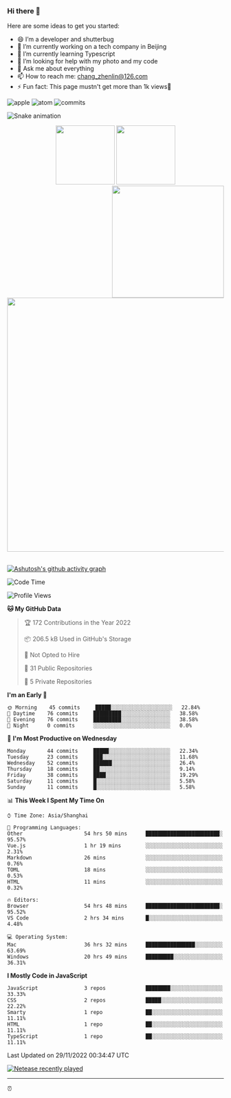 
### Hi there 👋


Here are some ideas to get you started:

- 😄 I’m a developer and shutterbug
- 🔭 I’m currently working on a tech company in Beijing
- 🌱 I’m currently learning Typescript
- 🤔 I’m looking for help with my photo and my code
- 💬 Ask me about everything
- 📫 How to reach me: chang_zhenlin@126.com
- ⚡ Fun fact: This page mustn't get more than 1k views🤣

![apple](https://badgen.net/badge/icon/apple?icon=apple&label)
![atom](https://badgen.net/badge/icon/atom?icon=atom&label)
![commits](https://badgen.net/github/commits/micromatch/micromatch)

![Snake animation](https://github.com/changzhenlin/changzhenlin/blob/output/github-contribution-grid-snake.svg)

<!-- GitHub数据统计 -->
<div align="center">
  <img height="137px" src="https://github-readme-stats.vercel.app/api?username=changzhenlin&hide_title=true&hide_border=true&show_icons=trueline_height=21&text_color=000&icon_color=000&theme=graywhite" />
  <img height="137px" src="https://github-readme-stats.vercel.app/api/top-langs/?username=changzhenlin&hide_title=true&hide_border=true&layout=compact&langs_count=6&text_color=000&icon_color=fff&theme=graywhite" />
</div>

<!-- 连续提交代码天数记录 -->
<div align="center">
  <img style="float:right" width="260" src="https://media.giphy.com/media/G90BPjJbzidJIbVs54/giphy.gif" />
  <img width="590" src="https://github-readme-streak-stats.herokuapp.com/?user=changzhenlin&hide_border=true" />
</div>
<br>

[![Ashutosh's github activity graph](https://activity-graph.herokuapp.com/graph?username=changzhenlin&theme=dracula)](https://github.com/ashutosh00710/github-readme-activity-graph)


<!--START_SECTION:waka-->
![Code Time](http://img.shields.io/badge/Code%20Time-2%2C241%20hrs%2033%20mins-blue)

![Profile Views](http://img.shields.io/badge/Profile%20Views-737-blue)

**🐱 My GitHub Data** 

> 🏆 172 Contributions in the Year 2022
 > 
> 📦 206.5 kB Used in GitHub's Storage 
 > 
> 🚫 Not Opted to Hire
 > 
> 📜 31 Public Repositories 
 > 
> 🔑 5 Private Repositories  
 > 
**I'm an Early 🐤** 

```text
🌞 Morning    45 commits     █████░░░░░░░░░░░░░░░░░░░░   22.84% 
🌆 Daytime    76 commits     █████████░░░░░░░░░░░░░░░░   38.58% 
🌃 Evening    76 commits     █████████░░░░░░░░░░░░░░░░   38.58% 
🌙 Night      0 commits      ░░░░░░░░░░░░░░░░░░░░░░░░░   0.0%

```
📅 **I'm Most Productive on Wednesday** 

```text
Monday       44 commits     █████░░░░░░░░░░░░░░░░░░░░   22.34% 
Tuesday      23 commits     ███░░░░░░░░░░░░░░░░░░░░░░   11.68% 
Wednesday    52 commits     ██████░░░░░░░░░░░░░░░░░░░   26.4% 
Thursday     18 commits     ██░░░░░░░░░░░░░░░░░░░░░░░   9.14% 
Friday       38 commits     ████░░░░░░░░░░░░░░░░░░░░░   19.29% 
Saturday     11 commits     █░░░░░░░░░░░░░░░░░░░░░░░░   5.58% 
Sunday       11 commits     █░░░░░░░░░░░░░░░░░░░░░░░░   5.58%

```


📊 **This Week I Spent My Time On** 

```text
⌚︎ Time Zone: Asia/Shanghai

💬 Programming Languages: 
Other                    54 hrs 50 mins      ████████████████████████░   95.57% 
Vue.js                   1 hr 19 mins        ░░░░░░░░░░░░░░░░░░░░░░░░░   2.31% 
Markdown                 26 mins             ░░░░░░░░░░░░░░░░░░░░░░░░░   0.76% 
TOML                     18 mins             ░░░░░░░░░░░░░░░░░░░░░░░░░   0.53% 
HTML                     11 mins             ░░░░░░░░░░░░░░░░░░░░░░░░░   0.32%

🔥 Editors: 
Browser                  54 hrs 48 mins      ████████████████████████░   95.52% 
VS Code                  2 hrs 34 mins       █░░░░░░░░░░░░░░░░░░░░░░░░   4.48%

💻 Operating System: 
Mac                      36 hrs 32 mins      ████████████████░░░░░░░░░   63.69% 
Windows                  20 hrs 49 mins      █████████░░░░░░░░░░░░░░░░   36.31%

```

**I Mostly Code in JavaScript** 

```text
JavaScript               3 repos             ████████░░░░░░░░░░░░░░░░░   33.33% 
CSS                      2 repos             █████░░░░░░░░░░░░░░░░░░░░   22.22% 
Smarty                   1 repo              ██░░░░░░░░░░░░░░░░░░░░░░░   11.11% 
HTML                     1 repo              ██░░░░░░░░░░░░░░░░░░░░░░░   11.11% 
TypeScript               1 repo              ██░░░░░░░░░░░░░░░░░░░░░░░   11.11%

```



 Last Updated on 29/11/2022 00:34:47 UTC
<!--END_SECTION:waka-->

[![Netease recently played](https://netease-recent-profile.vercel.app/?id=437226058&type=1&width=850&show_percent=1&title=最近播放前三名&number=3)](https://netease-recent-profile.vercel.app/?id=437226058&type=1&width=850&show_percent=1&title=最近播放前三名&number=3)

---

⏰

